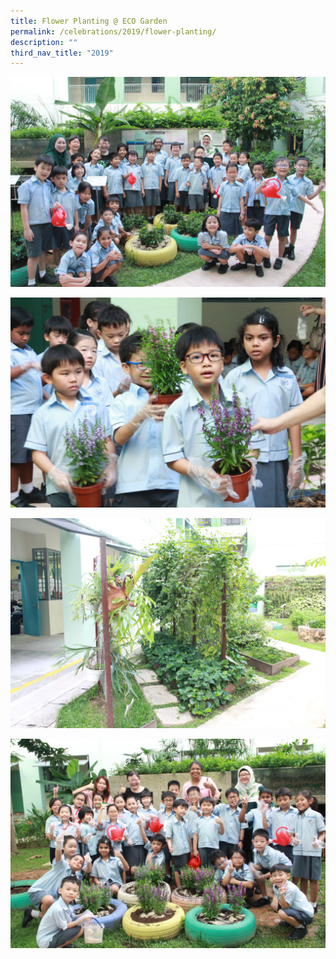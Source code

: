 ```yaml
---
title: Flower Planting @ ECO Garden
permalink: /celebrations/2019/flower-planting/
description: ""
third_nav_title: "2019"
---
```

![Flower Planting @ ECO Garden](/images/Celebrations/2019/Flower%20Planting/fp1.jpg)

![Flower Planting @ ECO Garden](/images/Celebrations/2019/Flower%20Planting/fp2.jpg)

![Flower Planting @ ECO Garden](/images/Celebrations/2019/Flower%20Planting/fp3.jpg)

![Flower Planting @ ECO Garden](/images/Celebrations/2019/Flower%20Planting/fp4.jpg)